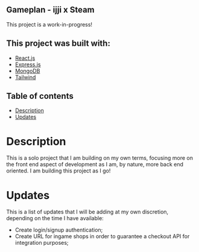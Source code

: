 ## Gameplan - ijji x Steam

This project is a work-in-progress!

## This project was built with:
- [React.js](https://react.dev/)
- [Express.js](https://expressjs.com/)
- [MongoDB](https://www.mongodb.com/)
- [Tailwind](https://tailwindcss.com/)

## Table of contents
- [Description](#description)
- [Updates](#updates)

# Description

This is a solo project that I am building on my own terms, focusing more on the front end aspect of development as I am, by nature, more back end oriented. I am building this project as I go!


# Updates
This is a list of updates that I will be adding at my own discretion, depending on the time I have available:
- Create login/signup authentication;
- Create URL for ingame shops in order to guarantee a checkout API for integration purposes;
